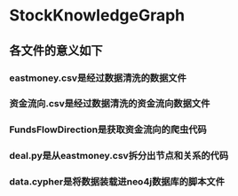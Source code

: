 # StockKnowledgeGraph
## 各文件的意义如下
### eastmoney.csv是经过数据清洗的数据文件
### 资金流向.csv是经过数据清洗的资金流向数据文件
### FundsFlowDirection是获取资金流向的爬虫代码
### deal.py是从eastmoney.csv拆分出节点和关系的代码
### data.cypher是将数据装载进neo4j数据库的脚本文件
